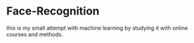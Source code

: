 # Face-Recognition
this is my small attempt with machine learning by studying it with online courses and methods.
